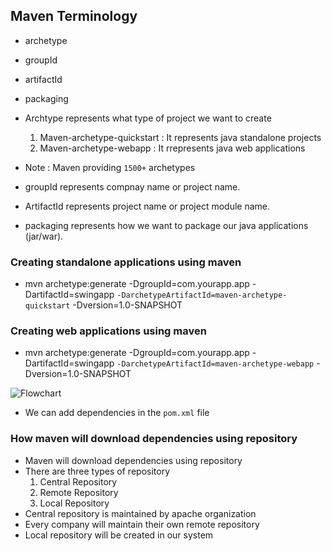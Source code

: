 ## Maven Terminology

- archetype
- groupId
- artifactId
- packaging

- Archtype represents what type of project we want to create
  1. Maven-archetype-quickstart : It represents java standalone projects
  2. Maven-archetype-webapp : It rrepresents java web applications
- Note : Maven providing `1500+` archetypes

- groupId represents compnay name or project name.
- ArtifactId represents project name or project module name.
- packaging represents how we want to package our java applications (jar/war).

### Creating standalone applications using maven

- mvn archetype:generate -DgroupId=com.yourapp.app -DartifactId=swingapp `-DarchetypeArtifactId=maven-archetype-quickstart` -Dversion=1.0-SNAPSHOT

### Creating web applications using maven

- mvn archetype:generate -DgroupId=com.yourapp.app -DartifactId=swingapp `-DarchetypeArtifactId=maven-archetype-webapp` -Dversion=1.0-SNAPSHOT

![Flowchart](https://github.com/Abhinavcode13/DevOpsDrift-Daily/assets/126642111/a427081c-206a-45dc-8730-292a86d88aef)

- We can add dependencies in the `pom.xml` file

### How maven will download dependencies using repository

- Maven will download dependencies using repository
- There are three types of repository
  1. Central Repository
  2. Remote Repository
  3. Local Repository
- Central repository is maintained by apache organization
- Every company will maintain their own remote repository
- Local repository will be created in our system
